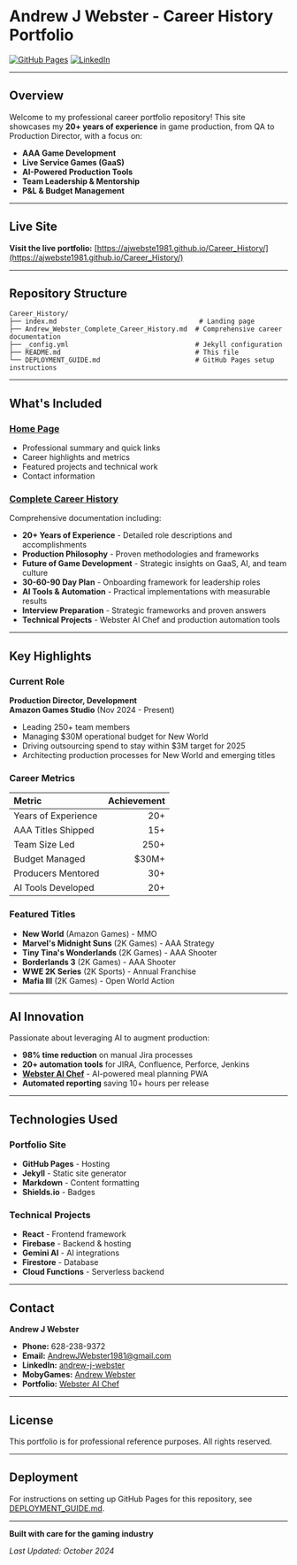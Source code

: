 # Andrew J Webster - Career History Portfolio

[![GitHub Pages](https://img.shields.io/badge/GitHub_Pages-Live-success?style=for-the-badge&logo=github)](https://ajwebste1981.github.io/Career_History/)
[![LinkedIn](https://img.shields.io/badge/LinkedIn-Connect-blue?style=for-the-badge&logo=linkedin)](https://www.linkedin.com/in/andrew-j-webster-4b0b7b1b3/)

---

## Overview

Welcome to my professional career portfolio repository! This site showcases my **20+ years of experience** in game production, from QA to Production Director, with a focus on:

- **AAA Game Development**
- **Live Service Games (GaaS)**
- **AI-Powered Production Tools**
- **Team Leadership & Mentorship**
- **P&L & Budget Management**

---

## Live Site

**Visit the live portfolio:** [https://ajwebste1981.github.io/Career_History/](https://ajwebste1981.github.io/Career_History/)

---

## Repository Structure

```
Career_History/
├── index.md                                    # Landing page
├── Andrew_Webster_Complete_Career_History.md  # Comprehensive career documentation
├── _config.yml                                # Jekyll configuration
├── README.md                                  # This file
└── DEPLOYMENT_GUIDE.md                        # GitHub Pages setup instructions
```

---

## What's Included

### [Home Page](index.md)
- Professional summary and quick links
- Career highlights and metrics
- Featured projects and technical work
- Contact information

### [Complete Career History](Andrew_Webster_Complete_Career_History.md)
Comprehensive documentation including:
- **20+ Years of Experience** - Detailed role descriptions and accomplishments
- **Production Philosophy** - Proven methodologies and frameworks
- **Future of Game Development** - Strategic insights on GaaS, AI, and team culture
- **30-60-90 Day Plan** - Onboarding framework for leadership roles
- **AI Tools & Automation** - Practical implementations with measurable results
- **Interview Preparation** - Strategic frameworks and proven answers
- **Technical Projects** - Webster AI Chef and production automation tools

---

## Key Highlights

### Current Role
**Production Director, Development**  
**Amazon Games Studio** (Nov 2024 - Present)
- Leading 250+ team members
- Managing $30M operational budget for New World
- Driving outsourcing spend to stay within $3M target for 2025
- Architecting production processes for New World and emerging titles

### Career Metrics

| Metric | Achievement |
|:--|--:|
| Years of Experience | 20+ |
| AAA Titles Shipped | 15+ |
| Team Size Led | 250+ |
| Budget Managed | $30M+ |
| Producers Mentored | 30+ |
| AI Tools Developed | 20+ |

### Featured Titles
- **New World** (Amazon Games) - MMO
- **Marvel's Midnight Suns** (2K Games) - AAA Strategy
- **Tiny Tina's Wonderlands** (2K Games) - AAA Shooter
- **Borderlands 3** (2K Games) - AAA Shooter
- **WWE 2K Series** (2K Sports) - Annual Franchise
- **Mafia III** (2K Games) - Open World Action

---

## AI Innovation

Passionate about leveraging AI to augment production:

- **98% time reduction** on manual Jira processes
- **20+ automation tools** for JIRA, Confluence, Perforce, Jenkins
- **[Webster AI Chef](https://ai-chef-meal-planner.web.app)** - AI-powered meal planning PWA
- **Automated reporting** saving 10+ hours per release

---

## Technologies Used

### Portfolio Site
- **GitHub Pages** - Hosting
- **Jekyll** - Static site generator
- **Markdown** - Content formatting
- **Shields.io** - Badges

### Technical Projects
- **React** - Frontend framework
- **Firebase** - Backend & hosting
- **Gemini AI** - AI integrations
- **Firestore** - Database
- **Cloud Functions** - Serverless backend

---

## Contact

**Andrew J Webster**

- **Phone:** 628-238-9372
- **Email:** AndrewJWebster1981@gmail.com
- **LinkedIn:** [andrew-j-webster](https://www.linkedin.com/in/andrew-j-webster-4b0b7b1b3/)
- **MobyGames:** [Andrew Webster](https://www.mobygames.com/person/581444/andrew-webster/)
- **Portfolio:** [Webster AI Chef](https://ai-chef-meal-planner.web.app)

---

## License

This portfolio is for professional reference purposes. All rights reserved.

---

## Deployment

For instructions on setting up GitHub Pages for this repository, see [DEPLOYMENT_GUIDE.md](DEPLOYMENT_GUIDE.md).

---

**Built with care for the gaming industry**

*Last Updated: October 2024*
